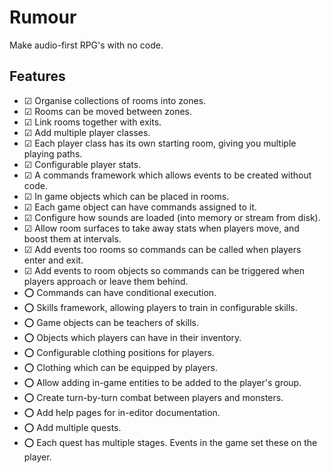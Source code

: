 # Rumour

Make audio-first RPG's with no code.

## Features

- ☑ Organise collections of rooms into zones.
- ☑ Rooms can be moved between zones.
- ☑ Link rooms together with exits.
- ☑ Add multiple player classes.
- ☑ Each player class has its own starting room, giving you multiple playing paths.
- ☑ Configurable player stats.
- ☑ A commands framework which allows events to be created without code.
- ☑ In game objects which can be placed in rooms.
- ☑ Each game object can have commands assigned to it.
- ☑ Configure how sounds are loaded (into memory or stream from disk).
- ☑ Allow room surfaces to take away stats when players move, and boost them at intervals.
- ☑ Add events too rooms so commands can be called when players enter and exit.
- ☑ Add events to room objects so commands can be triggered when players approach or leave them behind.
- ⭕ Commands can have conditional execution.
- ⭕ Skills framework, allowing players to train in configurable skills.
- ⭕ Game objects can be teachers of skills.
- ⭕ Objects which players can have in their inventory.
- ⭕ Configurable clothing positions for players.
- ⭕ Clothing which can be equipped by players.
- ⭕ Allow adding in-game entities to be added to the player's group.
- ⭕ Create turn-by-turn combat between players and monsters.
- ⭕ Add help pages for in-editor documentation.
- ⭕ Add multiple quests.
- ⭕ Each quest has multiple stages. Events in the game set these on the player.
